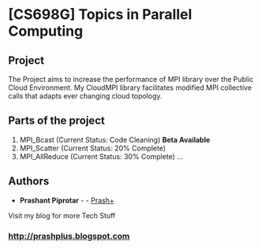 # [CS698G] Topics in Parallel Computing

## Project

The Project aims to increase the performance of MPI library over the Public Cloud Environment. My CloudMPI library facilitates modified MPI collective calls that adapts ever changing cloud topology.

## Parts of the project
1. MPI_Bcast (Current Status: Code Cleaning) **Beta Available**
2. MPI_Scatter (Current Status: 20% Complete)
3. MPI_AllReduce (Current Status: 30% Complete)
...


## Authors

* **Prashant Piprotar** - - [Prash+](https://github.com/prashplus)

Visit my blog for more Tech Stuff
### http://prashplus.blogspot.com